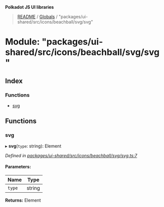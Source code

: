 **Polkadot JS UI libraries**

> [README](../README.md) / [Globals](../globals.md) / "packages/ui-shared/src/icons/beachball/svg/svg"

# Module: "packages/ui-shared/src/icons/beachball/svg/svg"

## Index

### Functions

* [svg](_packages_ui_shared_src_icons_beachball_svg_svg_.md#svg)

## Functions

### svg

▸ **svg**(`type`: string): Element

*Defined in [packages/ui-shared/src/icons/beachball/svg/svg.ts:7](https://github.com/polkadot-js/ui/blob/678d4dc5/packages/ui-shared/src/icons/beachball/svg/svg.ts#L7)*

#### Parameters:

Name | Type |
------ | ------ |
`type` | string |

**Returns:** Element
